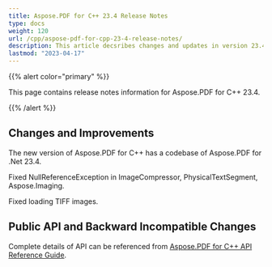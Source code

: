 ```yaml
---
title: Aspose.PDF for C++ 23.4 Release Notes
type: docs
weight: 120
url: /cpp/aspose-pdf-for-cpp-23-4-release-notes/
description: This article decsribes changes and updates in version 23.4 of Aspose.PDF for C++ library
lastmod: "2023-04-17"
---
```


{{% alert color="primary" %}}

This page contains release notes information for Aspose.PDF for C++ 23.4.

{{% /alert %}}

## Changes and Improvements

The new version of Aspose.PDF for C++ has a codebase of Aspose.PDF for .Net 23.4.

Fixed NullReferenceException in ImageCompressor, PhysicalTextSegment, Aspose.Imaging.

Fixed loading TIFF images.

## Public API and Backward Incompatible Changes

Complete details of API can be referenced from [Aspose.PDF for C++ API Reference Guide](https://reference.aspose.com/pdf/cpp).
